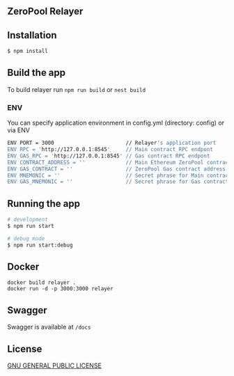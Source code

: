 <!--
<p align="center">
  <a href="http://nestjs.com/" target="blank"><img src="https://nestjs.com/img/logo_text.svg" width="320" alt="Nest Logo" /></a>
</p>
-->

## ZeroPool Relayer

## Installation

```bash
$ npm install
```

## Build the app
To build relayer run `npm run build` or `nest build`

### ENV
You can specify application environment in config.yml (directory: config) or via ENV
```bash
ENV PORT = 3000                       // Relayer's application port
ENV RPC = 'http://127.0.0.1:8545'     // Main contract RPC endpont
ENV GAS_RPC = 'http://127.0.0.1:8545' // Gas contract RPC endpont
ENV CONTRACT_ADDRESS = ''             // Main Ethereum ZeroPool contract address
ENV GAS_CONTRACT = ''                 // ZeroPool Gas contract address
ENV MNEMONIC = ''                     // Secret phrase for Main contract calls (publish block)
ENV GAS_MNEMONIC = ''                 // Secret phrase for Gas contract calls (publish block)
```

## Running the app

```bash
# development
$ npm run start

# debug mode
$ npm run start:debug
```

## Docker
```
docker build relayer .
docker run -d -p 3000:3000 relayer
```

## Swagger
Swagger is available at `/docs` 

## License
[GNU GENERAL PUBLIC LICENSE]()
